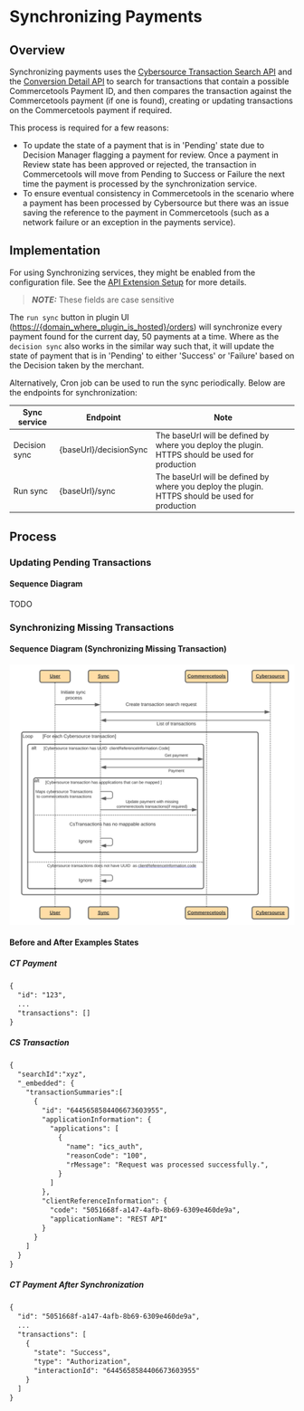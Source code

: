 # Synchronizing Payments

## Overview

Synchronizing payments uses the [Cybersource Transaction Search API](https://developer.cybersource.com/api/developer-guides/dita-txn-search-details-rest-api-dev-guide-102718/txn-search-intro.html) and the [Conversion Detail API](https://developer.cybersource.com/api/developer-guides/dita-reporting-rest-api-dev-guide-102718/reporting_api/reporting-ondemand-detail-download.html) to search for transactions that contain a possible Commercetools Payment ID, and then compares the transaction against the Commercetools payment (if one is found), creating or updating transactions on the Commercetools payment if required.

This process is required for a few reasons:

- To update the state of a payment that is in 'Pending' state due to Decision Manager flagging a payment for review. Once a payment in Review state has been approved or rejected, the transaction in Commercetools will move from Pending to Success or Failure the next time the payment is processed by the synchronization service.
- To ensure eventual consistency in Commercetools in the scenario where a payment has been processed by Cybersource but there was an issue saving the reference to the payment in Commercetools (such as a network failure or an exception in the payments service).

## Implementation

For using Synchronizing services, they might be enabled from the configuration file. See the [API Extension Setup](API-Extension-Setup.md) for more details.

> **_NOTE:_** These fields are case sensitive

The `run sync` button in plugin UI (<https://{domain_where_plugin_is_hosted}/orders>) will synchronize every payment found for the current day, 50 payments at a time. Where as the `decision sync` also works in the similar way such that, it will update the state of payment that is in 'Pending' to either 'Success' or 'Failure' based on the Decision taken by the merchant.

Alternatively, Cron job can be used to run the sync periodically. Below are the endpoints for synchronization:

| Sync service  | Endpoint               | Note                                                                                            |
| ------------- | ---------------------- | ----------------------------------------------------------------------------------------------- |
| Decision sync | {baseUrl}/decisionSync | The baseUrl will be defined by where you deploy the plugin. HTTPS should be used for production |
| Run sync      | {baseUrl}/sync         | The baseUrl will be defined by where you deploy the plugin. HTTPS should be used for production |

## Process

### Updating Pending Transactions

#### Sequence Diagram 

TODO

### Synchronizing Missing Transactions

#### Sequence Diagram (Synchronizing Missing Transaction)

![Synchronizing Missing Transactions](images/Synchronizing-Missing-Transactions.svg)

#### Before and After Examples States

##### CT Payment

    {
      "id": "123",
      ...
      "transactions": []
    }

##### CS Transaction

    {
      "searchId":"xyz",
      "_embedded": {
        "transactionSummaries":[
          {
            "id": "6445658584406673603955",
            "applicationInformation": {
              "applications": [
                {
                  "name": "ics_auth",
                  "reasonCode": "100",
                  "rMessage": "Request was processed successfully.",
                }
              ]
            },
            "clientReferenceInformation": {
              "code": "5051668f-a147-4afb-8b69-6309e460de9a",
              "applicationName": "REST API"
            }
          }
        ]
      }
    }

##### CT Payment After Synchronization

    {
      "id": "5051668f-a147-4afb-8b69-6309e460de9a",
      ...
      "transactions": [
        {
          "state": "Success",
          "type": "Authorization",
          "interactionId": "6445658584406673603955"
        }
      ]
    }
